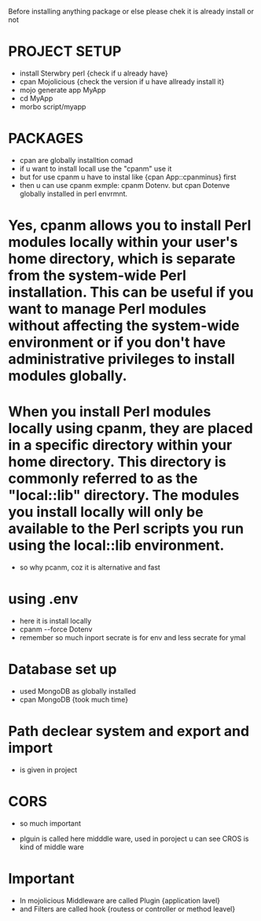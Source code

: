 Before installing anything package or else please chek it is already install or not

# PROJECT SETUP

- install Sterwbry perl {check if u already have}
- cpan Mojolicious {check the version if u have allready install it}
- mojo generate app MyApp
- cd MyApp
- morbo script/myapp

# PACKAGES

- cpan are globally installtion comad
- if u want to install locall use the "cpanm" use it
- but for use cpanm u have to instal like {cpan App::cpanminus} first
- then u can use cpanm exmple: cpanm Dotenv. but cpan Dotenve globally installed in perl envrmnt.

# Yes, cpanm allows you to install Perl modules locally within your user's home directory, which is separate from the system-wide Perl installation. This can be useful if you want to manage Perl modules without affecting the system-wide environment or if you don't have administrative privileges to install modules globally.

# When you install Perl modules locally using cpanm, they are placed in a specific directory within your home directory. This directory is commonly referred to as the "local::lib" directory. The modules you install locally will only be available to the Perl scripts you run using the local::lib environment.

- so why pcanm, coz it is alternative and fast

# using .env

- here it is install locally
- cpanm --force Dotenv
- remember so much inport secrate is for env and less secrate for ymal

# Database set up

- used MongoDB as globally installed
- cpan MongoDB {took much time}

# Path declear system and export and import

- is given in project

# CORS

- so much important

- plguin is called here midddle ware, used in poroject u can see CROS is kind of middle ware

# Important

- In mojolicious Middleware are called Plugin {application lavel}
- and Filters are called hook {routess or controller or method leavel}
